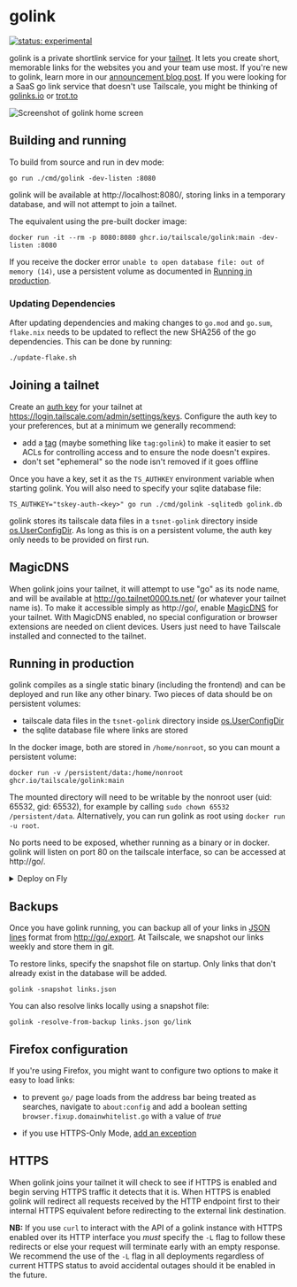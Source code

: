 # golink

[![status: experimental](https://img.shields.io/badge/status-experimental-blue)](https://tailscale.com/kb/1167/release-stages/#experimental)

golink is a private shortlink service for your [tailnet].
It lets you create short, memorable links for the websites you and your team use most.
If you're new to golink, learn more in our [announcement blog post](https://tailscale.com/blog/golink/).
If you were looking for a SaaS go link service that doesn't use Tailscale,
you might be thinking of [golinks.io](https://golinks.io) or [trot.to](http://trot.to)

[tailnet]: https://tailscale.com/kb/1136/tailnet/

![Screenshot of golink home screen](screenshot.png)

## Building and running

To build from source and run in dev mode:

    go run ./cmd/golink -dev-listen :8080

golink will be available at http://localhost:8080/,
storing links in a temporary database, and will not attempt to join a tailnet.

The equivalent using the pre-built docker image:

    docker run -it --rm -p 8080:8080 ghcr.io/tailscale/golink:main -dev-listen :8080

If you receive the docker error `unable to open database file: out of memory (14)`,
use a persistent volume as documented in [Running in production](#running-in-production).

### Updating Dependencies

After updating dependencies and making changes to `go.mod` and `go.sum`, `flake.nix` needs
to be updated to reflect the new SHA256 of the go dependencies. This can be done by running:

```bash
./update-flake.sh
```

## Joining a tailnet

Create an [auth key] for your tailnet at <https://login.tailscale.com/admin/settings/keys>.
Configure the auth key to your preferences, but at a minimum we generally recommend:

 - add a [tag] (maybe something like `tag:golink`) to make it easier to set ACLs for controlling access and to ensure the node doesn't expires.
 - don't set "ephemeral" so the node isn't removed if it goes offline

Once you have a key, set it as the `TS_AUTHKEY` environment variable when starting golink.
You will also need to specify your sqlite database file:

    TS_AUTHKEY="tskey-auth-<key>" go run ./cmd/golink -sqlitedb golink.db

golink stores its tailscale data files in a `tsnet-golink` directory inside [os.UserConfigDir].
As long as this is on a persistent volume, the auth key only needs to be provided on first run.

[auth key]: https://tailscale.com/kb/1085/auth-keys/
[tag]: https://tailscale.com/kb/1068/acl-tags/
[os.UserConfigDir]: https://pkg.go.dev/os#UserConfigDir

## MagicDNS

When golink joins your tailnet, it will attempt to use "go" as its node name,
and will be available at http://go.tailnet0000.ts.net/ (or whatever your tailnet name is).
To make it accessible simply as http://go/, enable [MagicDNS] for your tailnet.
With MagicDNS enabled, no special configuration or browser extensions are needed on client devices.
Users just need to have Tailscale installed and connected to the tailnet.

[MagicDNS]: https://tailscale.com/kb/1081/magicdns/

## Running in production

golink compiles as a single static binary (including the frontend) and can be deployed and run like any other binary.
Two pieces of data should be on persistent volumes:

 - tailscale data files in the `tsnet-golink` directory inside [os.UserConfigDir]
 - the sqlite database file where links are stored

In the docker image, both are stored in `/home/nonroot`, so you can mount a persistent volume:

    docker run -v /persistent/data:/home/nonroot ghcr.io/tailscale/golink:main

The mounted directory will need to be writable by the nonroot user (uid: 65532, gid: 65532),
for example by calling `sudo chown 65532 /persistent/data`.
Alternatively, you can run golink as root using `docker run -u root`.

No ports need to be exposed, whether running as a binary or in docker.
golink will listen on port 80 on the tailscale interface, so can be accessed at http://go/.

<details>
  <summary>Deploy on Fly</summary>

  See <https://fly.io/docs/> for full instructions for deploying apps on Fly, but this should give you a good start.
  Replace `FLY_APP_NAME` and `FLY_VOLUME_NAME` with your app and volume names.

  Create a [fly.toml](https://fly.io/docs/reference/configuration/) file:

  ``` toml
app = "FLY_APP_NAME"

[build]
image = "ghcr.io/tailscale/golink:main"

[deploy]
strategy = "immediate"

[mounts]
source="FLY_VOLUME_NAME"
destination="/home/nonroot"
```

  Then run the commands with the [flyctl CLI].

  ``` sh
  $ flyctl apps create FLY_APP_NAME
  $ flyctl volumes create FLY_VOLUME_NAME
  $ flyctl secrets set TS_AUTHKEY=tskey-auth-<key>
  $ flyctl deploy
  ```

[flyctl CLI]: https://fly.io/docs/hands-on/install-flyctl/

</details>

## Backups

Once you have golink running, you can backup all of your links in [JSON lines] format from <http://go/.export>.
At Tailscale, we snapshot our links weekly and store them in git.

To restore links, specify the snapshot file on startup.
Only links that don't already exist in the database will be added.

    golink -snapshot links.json

[JSON lines]: https://jsonlines.org/

You can also resolve links locally using a snapshot file:

    golink -resolve-from-backup links.json go/link

## Firefox configuration

If you're using Firefox, you might want to configure two options to make it easy to load links:

  * to prevent `go/` page loads from the address bar being treated as searches,
    navigate to `about:config` and add a boolean setting `browser.fixup.domainwhitelist.go`
    with a value of _true_

  * if you use HTTPS-Only Mode, [add an exception](https://support.mozilla.org/en-US/kb/https-only-prefs#w_add-exceptions-for-http-websites-when-youre-in-https-only-mode)

## HTTPS

When golink joins your tailnet it will check to see if HTTPS is enabled and
begin serving HTTPS traffic it detects that it is. When HTTPS is enabled golink
will redirect all requests received by the HTTP endpoint first to their internal
HTTPS equivalent before redirecting to the external link destination.

**NB:** If you use `curl` to interact with the API of a golink instance with HTTPS
enabled over its HTTP interface you _must_ specify the `-L` flag to follow these
redirects or else your request will terminate early with an empty response. We
recommend the use of the `-L` flag in all deployments regardless of current
HTTPS status to avoid accidental outages should it be enabled in the future.
